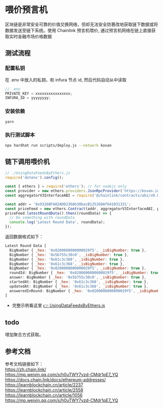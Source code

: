 # 喂价预言机

区块链是非常安全可靠的价值交换网络，但却无法安全防篡改地获取链下数据或将数据发送至链下系统。使用 Chainlink 预言机喂价, 通过预言机网络在链上直接获取实时金融市场价格数据

## 测试流程

### 配置私钥

在 .env 中放入的私钥，和 infura 节点 id, 然后代码自动从中读取

```js
// .env
PRIVATE_KEY = xxxxxxxxxxxxxxxx;
INFURA_ID = yyyyyyyy;
```

### 安装依赖

```sh
yarn
```

### 执行测试脚本

```sh
npx hardhat run scripts/deploy.js --network kovan
```

## 链下调用喂价机

```js
// ./UsingDataFeedsByEthers.js
require('dotenv').config();

const { ethers } = require('ethers'); // for nodejs only
const provider = new ethers.providers.JsonRpcProvider(`https://kovan.infura.io/v3/${process.env.INFURA_ID}`);
const aggregatorV3InterfaceABI = require('@chainlink/contracts/abi/v0.8/AggregatorV3Interface.json');

const addr = '0x9326BFA02ADD2366b30bacB125260Af641031331';
const priceFeed = new ethers.Contract(addr, aggregatorV3InterfaceABI, provider);
priceFeed.latestRoundData().then((roundData) => {
  // Do something with roundData
  console.log('Latest Round Data', roundData);
});
```

返回数据格式如下：

```js
Latest Round Data [
  BigNumber { _hex: '0x0200000000000029f5', _isBigNumber: true },
  BigNumber { _hex: '0x5b755c30c0', _isBigNumber: true },
  BigNumber { _hex: '0x61c3c368', _isBigNumber: true },
  BigNumber { _hex: '0x61c3c368', _isBigNumber: true },
  BigNumber { _hex: '0x0200000000000029f5', _isBigNumber: true },
  roundId: BigNumber { _hex: '0x0200000000000029f5', _isBigNumber: true },
  answer: BigNumber { _hex: '0x5b755c30c0', _isBigNumber: true },
  startedAt: BigNumber { _hex: '0x61c3c368', _isBigNumber: true },
  updatedAt: BigNumber { _hex: '0x61c3c368', _isBigNumber: true },
  answeredInRound: BigNumber { _hex: '0x0200000000000029f5', _isBigNumber: true }
]
```

- 完整示例看这里 [:point_right: UsingDataFeedsByEthers.js](./UsingDataFeedsByEthers.js)

## todo

增加聚合方式获取。

## 参考文档

参考文档链接如下：  
https://zh.chain.link/  
https://mp.weixin.qq.com/s/h0uTWY7vzd-CMdr1pE7_YQ  
https://docs.chain.link/docs/ethereum-addresses/  
https://learnblockchain.cn/article/2237  
https://learnblockchain.cn/article/2558  
https://learnblockchain.cn/article/1056
https://mp.weixin.qq.com/s/h0uTWY7vzd-CMdr1pE7_YQ
